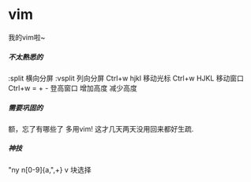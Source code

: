 ﻿<h1>vim</h1>
我的vim啦~  
<h5>不太熟悉的</h5>
:split 横向分屏 :vsplit 列向分屏  
Ctrl+w hjkl 移动光标 Ctrl+w HJKL 移动窗口  
Ctrl+w = + - 登高窗口 增加高度 减少高度  
<h5>需要巩固的</h5>
额，忘了有哪些了  
多用vim! 这才几天两天没用回来都好生疏.  
<h5>神技</h5>
"ny n[0-9]{a,",+}  
v 块选择  
